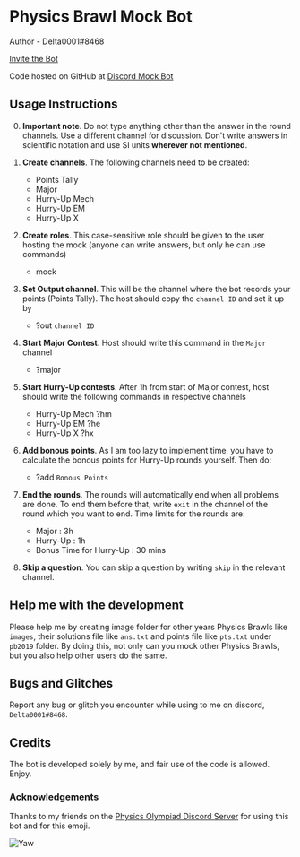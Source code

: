 # Physics Brawl Mock Bot

Author - Delta0001#8468

[Invite the Bot](https://discord.com/api/oauth2/authorize?client_id=753144721915772940&permissions=8&scope=bot)

Code hosted on GitHub at [Discord Mock Bot](https://github.com/SuperSat001/Discord-Mock-Bot)

## Usage Instructions

0. **Important note**. Do not type anything other than the answer in the round channels. Use a different channel for discussion. Don't write answers in scientific notation and use SI units **wherever not mentioned**.

1. **Create channels**. The following channels need to be created:
	- Points Tally
	- Major
	- Hurry-Up Mech
	- Hurry-Up EM
	- Hurry-Up X
 
2. **Create roles**. This case-sensitive role should be given to the user hosting the mock (anyone can write answers, but only he can use commands)
	- mock

3. **Set Output channel**. This will be the channel where the bot records your points (Points Tally). The host should copy the `channel ID` and set it up by
	- ?out `channel ID`

4. **Start Major Contest**. Host should write this command in the `Major` channel
	- ?major

5. **Start Hurry-Up contests**. After 1h from start of Major contest, host should write the following commands in respective channels
	- Hurry-Up Mech ?hm
	- Hurry-Up EM ?he
	- Hurry-Up X ?hx

6. **Add bonous points**. As I am too lazy to implement time, you have to calculate the bonous points for Hurry-Up rounds yourself. Then do:
	- ?add `Bonous Points`

7. **End the rounds**. The rounds will automatically end when all problems are done. To end them before that, write `exit` in the channel of the round which you want to end.
Time limits for the rounds are:
	- Major : 3h
	- Hurry-Up : 1h
	- Bonus Time for Hurry-Up : 30 mins

8. **Skip a question**. You can skip a question by writing `skip` in the relevant channel.

## Help me with the development
Please help me by creating image folder for other years Physics Brawls like `images`, their solutions file like `ans.txt` and points file like `pts.txt` under `pb2019` folder. By doing this, not only can you mock other Physics Brawls, but you also help other users do the same.

## Bugs and Glitches
Report any bug or glitch you encounter while using to me on discord, `Delta0001#8468`.

## Credits
The bot is developed solely by me, and fair use of the code is allowed. Enjoy.

### Acknowledgements
Thanks to my friends on the [Physics Olympiad Discord Server](https://discord.gg/wyGAa49) for using this bot and for this emoji.


![Yaw](https://i.imgur.com/ww1snsg.png)
